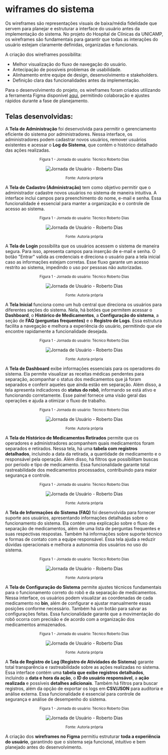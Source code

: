 # wiframes do sistema
Os wireframes são representações visuais de baixa/média fidelidade que servem para planejar e estruturar a interface do usuário antes da implementação do sistema. No projeto do Hospital de Clínicas da UNICAMP, os wireframes são fundamentais para garantir que todas as interações do usuário estejam claramente definidas, organizadas e funcionais.

A criação dos wireframes possibilita:
- Melhor visualização do fluxo de navegação do usuário.
- Antecipação de possíveis problemas de usabilidade.
- Alinhamento entre equipe de design, desenvolvimento e stakeholders.
- Definição clara das funcionalidades antes da implementação.

Para o desenvolvimento do projeto, os wireframes foram criados utilizando a ferramenta Figma disponível [aqui](https://www.figma.com/design/VC279wQYR3rNGB6Fq039xc/Wireframe?node-id=54-1974&t=BtGMs9saMKxiIiXU-1), permitindo colaboração e ajustes rápidos durante a fase de planejamento.

## Telas desenvolvidas: 

A **Tela de Administração** foi desenvolvida para permitir o gerenciamento eficiente do sistema por administradores. Nessa interface, os administradores podem cadastrar novos usuários, remover usuários existentes e acessar o **Log do Sistema**, que contém o histórico detalhado das ações realizadas.

<div align="center" width="100%">

<sub>Figura 1 - Jornada do usuário: Técnico Roberto Dias</sub>

![Jornada de Usuário - Roberto Dias](/img/UX/roberto-dias-jornada.svg)

<sup>Fonte: Autoria própria </sup>

</div>

A **Tela de Cadastro (Administração)** tem como objetivo permitir que o administrador cadastre novos usuários no sistema de maneira intuitiva. A interface inclui campos para preenchimento do nome, e-mail e senha. Essa funcionalidade é essencial para manter a organização e o controle de acesso ao sistema.

<div align="center" width="100%">

<sub>Figura 1 - Jornada do usuário: Técnico Roberto Dias</sub>

![Jornada de Usuário - Roberto Dias](/img/UX/roberto-dias-jornada.svg)

<sup>Fonte: Autoria própria </sup>

</div>

A **Tela de Login** possibilita que os usuários acessem o sistema de maneira segura. Para isso, apresenta campos para inserção de e-mail e senha. O botão "Entrar" valida as credenciais e direciona o usuário para a tela inicial caso as informações estejam corretas. Esse fluxo garante um acesso restrito ao sistema, impedindo o uso por pessoas não autorizadas.

<div align="center" width="100%">

<sub>Figura 1 - Jornada do usuário: Técnico Roberto Dias</sub>

![Jornada de Usuário - Roberto Dias](/img/UX/roberto-dias-jornada.svg)

<sup>Fonte: Autoria própria </sup>

</div>

A **Tela Inicial** funciona como um hub central que direciona os usuários para diferentes seções do sistema. Nela, há botões que permitem acessar o **Dashboard**, o **Histórico de Medicamentos**, a **Configuração do sistema**, a seção de **FAQ (perguntas frequentes)** e o **Registro de Logs**. Essa estrutura facilita a navegação e melhora a experiência do usuário, permitindo que ele encontre rapidamente a funcionalidade desejada.

<div align="center" width="100%">

<sub>Figura 1 - Jornada do usuário: Técnico Roberto Dias</sub>

![Jornada de Usuário - Roberto Dias](/img/UX/roberto-dias-jornada.svg)

<sup>Fonte: Autoria própria </sup>

</div>

A **Tela de Dashboard** exibe informações essenciais para os operadores do sistema. Ela permite visualizar as receitas médicas pendentes para separação, acompanhar o status dos medicamentos que já foram separados e conferir aqueles que ainda estão em separação. Além disso, a tela apresenta indicadores do **status do robô**, informando se está ativo e funcionando corretamente. Esse painel fornece uma visão geral das operações e ajuda a otimizar o fluxo de trabalho.

<div align="center" width="100%">

<sub>Figura 1 - Jornada do usuário: Técnico Roberto Dias</sub>

![Jornada de Usuário - Roberto Dias](/img/UX/roberto-dias-jornada.svg)

<sup>Fonte: Autoria própria </sup>

</div>

A **Tela de Histórico de Medicamentos Retirados** permite que os operadores e administradores acompanhem quais medicamentos foram separados e retirados. Nessa tela, há uma **tabela com registros detalhados**, incluindo a data da retirada, a quantidade de medicamento e o responsável pela operação. Além disso, há filtros que possibilitam buscas por período e tipo de medicamento. Essa funcionalidade garante total rastreabilidade dos medicamentos processados, contribuindo para maior segurança e controle.

<div align="center" width="100%">

<sub>Figura 1 - Jornada do usuário: Técnico Roberto Dias</sub>

![Jornada de Usuário - Roberto Dias](/img/UX/roberto-dias-jornada.svg)

<sup>Fonte: Autoria própria </sup>

</div>

A **Tela de Informações do Sistema (FAQ)** foi desenvolvida para fornecer suporte aos usuários, apresentando informações detalhadas sobre o funcionamento do sistema. Ela contém uma explicação sobre o fluxo de separação de medicamentos, além de uma lista de perguntas frequentes e suas respectivas respostas. Também há informações sobre suporte técnico e formas de contato com a equipe responsável. Essa tela ajuda a reduzir dúvidas operacionais e melhora a autonomia dos usuários no uso do sistema.

<div align="center" width="100%">

<sub>Figura 1 - Jornada do usuário: Técnico Roberto Dias</sub>

![Jornada de Usuário - Roberto Dias](/img/UX/roberto-dias-jornada.svg)

<sup>Fonte: Autoria própria </sup>

</div>

A **Tela de Configuração do Sistema** permite ajustes técnicos fundamentais para o funcionamento correto do robô e da separação de medicamentos. Nessa interface, os usuários podem visualizar as coordenadas de cada medicamento no **bin**, além de configurar e ajustar manualmente essas posições conforme necessário. Também há um botão para salvar as configurações feitas. Essa funcionalidade garante que a movimentação do robô ocorra com precisão e de acordo com a organização dos medicamentos armazenados.

<div align="center" width="100%">

<sub>Figura 1 - Jornada do usuário: Técnico Roberto Dias</sub>

![Jornada de Usuário - Roberto Dias](/img/UX/roberto-dias-jornada.svg)

<sup>Fonte: Autoria própria </sup>

</div>

A **Tela de Registro de Log (Registro de Atividades do Sistema)** garante total transparência e rastreabilidade sobre as ações realizadas no sistema. Essa interface contém uma **tabela que exibe registros detalhados**, incluindo a **data e hora da ação**, o **ID do usuário responsável**, a **ação realizada** e possíveis **detalhes adicionais**. Também há filtros para buscar registros, além da opção de exportar os logs em **CSV/JSON** para auditoria e análise externa. Essa funcionalidade é essencial para controle de segurança e análise de desempenho do sistema.

<div align="center" width="100%">

<sub>Figura 1 - Jornada do usuário: Técnico Roberto Dias</sub>

![Jornada de Usuário - Roberto Dias](/img/UX/roberto-dias-jornada.svg)

<sup>Fonte: Autoria própria </sup>

</div>

A criação dos **wireframes no Figma** permitiu estruturar **toda a experiência do usuário**, garantindo que o sistema seja funcional, intuitivo e bem planejado antes do desenvolvimento.
 


